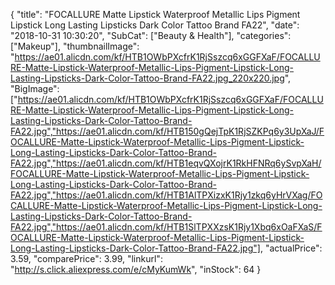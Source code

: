 {
	"title": "FOCALLURE Matte Lipstick  Waterproof Metallic Lips Pigment Lipstick Long Lasting Lipsticks Dark Color Tattoo Brand FA22",
	"date": "2018-10-31 10:30:20",
	"SubCat": ["Beauty & Health"],
	"categories": ["Makeup"],
	"thumbnailImage": "https://ae01.alicdn.com/kf/HTB1OWbPXcfrK1RjSszcq6xGGFXaF/FOCALLURE-Matte-Lipstick-Waterproof-Metallic-Lips-Pigment-Lipstick-Long-Lasting-Lipsticks-Dark-Color-Tattoo-Brand-FA22.jpg_220x220.jpg",
	"BigImage": ["https://ae01.alicdn.com/kf/HTB1OWbPXcfrK1RjSszcq6xGGFXaF/FOCALLURE-Matte-Lipstick-Waterproof-Metallic-Lips-Pigment-Lipstick-Long-Lasting-Lipsticks-Dark-Color-Tattoo-Brand-FA22.jpg","https://ae01.alicdn.com/kf/HTB150gQejTpK1RjSZKPq6y3UpXaJ/FOCALLURE-Matte-Lipstick-Waterproof-Metallic-Lips-Pigment-Lipstick-Long-Lasting-Lipsticks-Dark-Color-Tattoo-Brand-FA22.jpg","https://ae01.alicdn.com/kf/HTB1eqvQXojrK1RkHFNRq6ySvpXaH/FOCALLURE-Matte-Lipstick-Waterproof-Metallic-Lips-Pigment-Lipstick-Long-Lasting-Lipsticks-Dark-Color-Tattoo-Brand-FA22.jpg","https://ae01.alicdn.com/kf/HTB1AlTPXizxK1Rjy1zkq6yHrVXag/FOCALLURE-Matte-Lipstick-Waterproof-Metallic-Lips-Pigment-Lipstick-Long-Lasting-Lipsticks-Dark-Color-Tattoo-Brand-FA22.jpg","https://ae01.alicdn.com/kf/HTB1SlTPXXzsK1Rjy1Xbq6xOaFXaS/FOCALLURE-Matte-Lipstick-Waterproof-Metallic-Lips-Pigment-Lipstick-Long-Lasting-Lipsticks-Dark-Color-Tattoo-Brand-FA22.jpg"],
	"actualPrice": 3.59,
	"comparePrice": 3.99,
	"linkurl": "http://s.click.aliexpress.com/e/cMyKumWk",
	"inStock": 64
}
